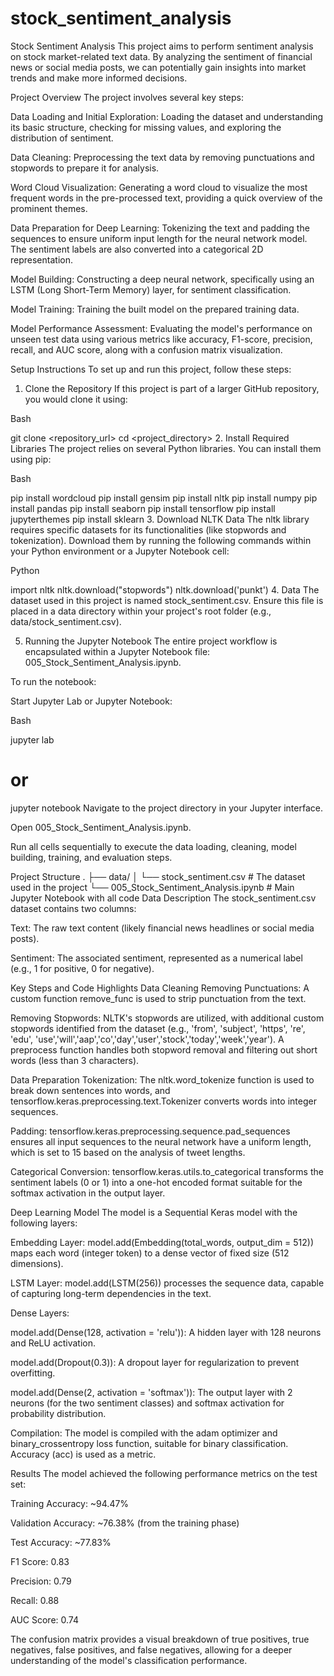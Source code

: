 # stock_sentiment_analysis
Stock Sentiment Analysis
This project aims to perform sentiment analysis on stock market-related text data. By analyzing the sentiment of financial news or social media posts, we can potentially gain insights into market trends and make more informed decisions.

Project Overview
The project involves several key steps:

Data Loading and Initial Exploration: Loading the dataset and understanding its basic structure, checking for missing values, and exploring the distribution of sentiment.

Data Cleaning: Preprocessing the text data by removing punctuations and stopwords to prepare it for analysis.

Word Cloud Visualization: Generating a word cloud to visualize the most frequent words in the pre-processed text, providing a quick overview of the prominent themes.

Data Preparation for Deep Learning: Tokenizing the text and padding the sequences to ensure uniform input length for the neural network model. The sentiment labels are also converted into a categorical 2D representation.

Model Building: Constructing a deep neural network, specifically using an LSTM (Long Short-Term Memory) layer, for sentiment classification.

Model Training: Training the built model on the prepared training data.

Model Performance Assessment: Evaluating the model's performance on unseen test data using various metrics like accuracy, F1-score, precision, recall, and AUC score, along with a confusion matrix visualization.

Setup Instructions
To set up and run this project, follow these steps:

1. Clone the Repository
If this project is part of a larger GitHub repository, you would clone it using:

Bash

git clone <repository_url>
cd <project_directory>
2. Install Required Libraries
The project relies on several Python libraries. You can install them using pip:

Bash

pip install wordcloud
pip install gensim
pip install nltk
pip install numpy
pip install pandas
pip install seaborn
pip install tensorflow
pip install jupyterthemes
pip install sklearn
3. Download NLTK Data
The nltk library requires specific datasets for its functionalities (like stopwords and tokenization). Download them by running the following commands within your Python environment or a Jupyter Notebook cell:

Python

import nltk
nltk.download("stopwords")
nltk.download('punkt')
4. Data
The dataset used in this project is named stock_sentiment.csv. Ensure this file is placed in a data directory within your project's root folder (e.g., data/stock_sentiment.csv).

5. Running the Jupyter Notebook
The entire project workflow is encapsulated within a Jupyter Notebook file: 005_Stock_Sentiment_Analysis.ipynb.

To run the notebook:

Start Jupyter Lab or Jupyter Notebook:

Bash

jupyter lab
# or
jupyter notebook
Navigate to the project directory in your Jupyter interface.

Open 005_Stock_Sentiment_Analysis.ipynb.

Run all cells sequentially to execute the data loading, cleaning, model building, training, and evaluation steps.

Project Structure
.
├── data/
│   └── stock_sentiment.csv  # The dataset used in the project
└── 005_Stock_Sentiment_Analysis.ipynb # Main Jupyter Notebook with all code
Data Description
The stock_sentiment.csv dataset contains two columns:

Text: The raw text content (likely financial news headlines or social media posts).

Sentiment: The associated sentiment, represented as a numerical label (e.g., 1 for positive, 0 for negative).

Key Steps and Code Highlights
Data Cleaning
Removing Punctuations: A custom function remove_func is used to strip punctuation from the text.

Removing Stopwords: NLTK's stopwords are utilized, with additional custom stopwords identified from the dataset (e.g., 'from', 'subject', 'https', 're', 'edu', 'use','will','aap','co','day','user','stock','today','week','year'). A preprocess function handles both stopword removal and filtering out short words (less than 3 characters).

Data Preparation
Tokenization: The nltk.word_tokenize function is used to break down sentences into words, and tensorflow.keras.preprocessing.text.Tokenizer converts words into integer sequences.

Padding: tensorflow.keras.preprocessing.sequence.pad_sequences ensures all input sequences to the neural network have a uniform length, which is set to 15 based on the analysis of tweet lengths.

Categorical Conversion: tensorflow.keras.utils.to_categorical transforms the sentiment labels (0 or 1) into a one-hot encoded format suitable for the softmax activation in the output layer.

Deep Learning Model
The model is a Sequential Keras model with the following layers:

Embedding Layer: model.add(Embedding(total_words, output_dim = 512)) maps each word (integer token) to a dense vector of fixed size (512 dimensions).

LSTM Layer: model.add(LSTM(256)) processes the sequence data, capable of capturing long-term dependencies in the text.

Dense Layers:

model.add(Dense(128, activation = 'relu')): A hidden layer with 128 neurons and ReLU activation.

model.add(Dropout(0.3)): A dropout layer for regularization to prevent overfitting.

model.add(Dense(2, activation = 'softmax')): The output layer with 2 neurons (for the two sentiment classes) and softmax activation for probability distribution.

Compilation: The model is compiled with the adam optimizer and binary_crossentropy loss function, suitable for binary classification. Accuracy (acc) is used as a metric.

Results
The model achieved the following performance metrics on the test set:

Training Accuracy: ~94.47%

Validation Accuracy: ~76.38% (from the training phase)

Test Accuracy: ~77.83%

F1 Score: 0.83

Precision: 0.79

Recall: 0.88

AUC Score: 0.74

The confusion matrix provides a visual breakdown of true positives, true negatives, false positives, and false negatives, allowing for a deeper understanding of the model's classification performance.
